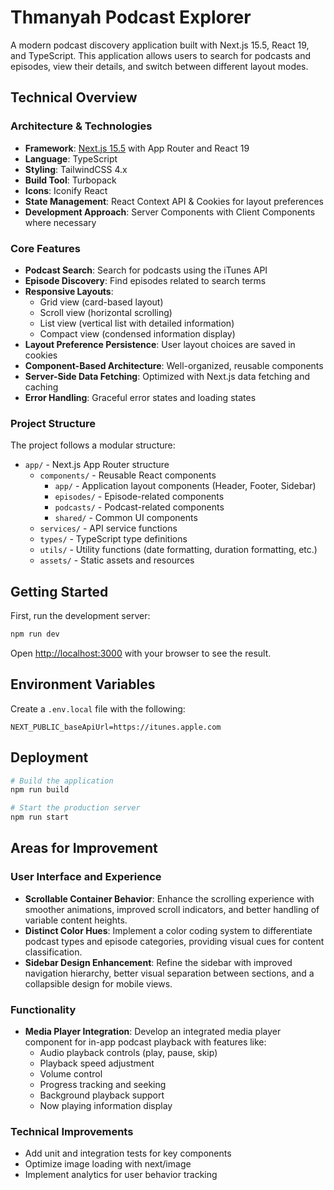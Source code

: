 # Thmanyah Podcast Explorer

A modern podcast discovery application built with Next.js 15.5, React 19, and TypeScript. This application allows users to search for podcasts and episodes, view their details, and switch between different layout modes.

## Technical Overview

### Architecture & Technologies

- **Framework**: [Next.js 15.5](https://nextjs.org) with App Router and React 19
- **Language**: TypeScript
- **Styling**: TailwindCSS 4.x
- **Build Tool**: Turbopack
- **Icons**: Iconify React
- **State Management**: React Context API & Cookies for layout preferences
- **Development Approach**: Server Components with Client Components where necessary

### Core Features

- **Podcast Search**: Search for podcasts using the iTunes API
- **Episode Discovery**: Find episodes related to search terms
- **Responsive Layouts**: 
  - Grid view (card-based layout)
  - Scroll view (horizontal scrolling)
  - List view (vertical list with detailed information)
  - Compact view (condensed information display)
- **Layout Preference Persistence**: User layout choices are saved in cookies
- **Component-Based Architecture**: Well-organized, reusable components
- **Server-Side Data Fetching**: Optimized with Next.js data fetching and caching
- **Error Handling**: Graceful error states and loading states

### Project Structure

The project follows a modular structure:

- `app/` - Next.js App Router structure
  - `components/` - Reusable React components
    - `app/` - Application layout components (Header, Footer, Sidebar)
    - `episodes/` - Episode-related components
    - `podcasts/` - Podcast-related components
    - `shared/` - Common UI components
  - `services/` - API service functions
  - `types/` - TypeScript type definitions
  - `utils/` - Utility functions (date formatting, duration formatting, etc.)
  - `assets/` - Static assets and resources

## Getting Started

First, run the development server:

```bash
npm run dev
```

Open [http://localhost:3000](http://localhost:3000) with your browser to see the result.

## Environment Variables

Create a `.env.local` file with the following:

```
NEXT_PUBLIC_baseApiUrl=https://itunes.apple.com
```

## Deployment

```bash
# Build the application
npm run build

# Start the production server
npm run start
```

## Areas for Improvement

### User Interface and Experience
- **Scrollable Container Behavior**: Enhance the scrolling experience with smoother animations, improved scroll indicators, and better handling of variable content heights.
- **Distinct Color Hues**: Implement a color coding system to differentiate podcast types and episode categories, providing visual cues for content classification.
- **Sidebar Design Enhancement**: Refine the sidebar with improved navigation hierarchy, better visual separation between sections, and a collapsible design for mobile views.

### Functionality
- **Media Player Integration**: Develop an integrated media player component for in-app podcast playback with features like:
  - Audio playback controls (play, pause, skip)
  - Playback speed adjustment
  - Volume control
  - Progress tracking and seeking
  - Background playback support
  - Now playing information display

### Technical Improvements
- Add unit and integration tests for key components
- Optimize image loading with next/image
- Implement analytics for user behavior tracking
